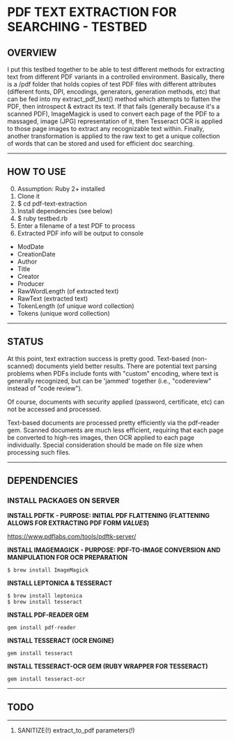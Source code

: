 # PDF TEXT EXTRACTION FOR SEARCHING - TESTBED

## OVERVIEW

I put this testbed together to be able to test different methods for extracting text from different PDF variants in a controlled environment. Basically, there is a /pdf folder that holds copies of test PDF files with different attributes (different fonts, DPI, encodings, generators, generation methods, etc) that can be fed into my extract_pdf_text() method which attempts to flatten the PDF, then introspect & extract its text. If that fails (generally because it's a scanned PDF), ImageMagick is used to convert each page of the PDF to a massaged, image (JPG) representation of it, then Tesseract OCR is applied to those page images to extract any recognizable text within. Finally, another transformation is applied to the raw text to get a unique collection of words that can be stored and used for efficient doc searching.

---

## HOW TO USE

0. Assumption: Ruby 2+ installed
1. Clone it
2. $ cd pdf-text-extraction
3. Install dependencies (see below)
4. $ ruby testbed.rb
5. Enter a filename of a test PDF to process
6. Extracted PDF info will be output to console
  * ModDate
  * CreationDate
  * Author
  * Title
  * Creator
  * Producer
  * RawWordLength (of extracted text)
  * RawText (extracted text)
  * TokenLength (of unique word collection)
  * Tokens (unique word collection)

---

## STATUS

At this point, text extraction success is pretty good. Text-based (non-scanned) documents yield better results. There are potential text parsing problems when PDFs include fonts with "custom" encoding, where text is generally recognized, but can be 'jammed' together (i.e., "codereview" instead of "code review"). 

Of course, documents with security applied (password, certificate, etc) can not be accessed and processed.

Text-based documents are processed pretty efficiently via the pdf-reader gem. Scanned documents are much less efficient, requiring that each page be converted to high-res images, then OCR applied to each page individually. Special consideration should be made on file size when processing such files.

---

## DEPENDENCIES

### INSTALL PACKAGES ON SERVER

__INSTALL PDFTK - PURPOSE: INITIAL PDF FLATTENING (FLATTENING ALLOWS FOR EXTRACTING PDF FORM *VALUES*)__

https://www.pdflabs.com/tools/pdftk-server/

__INSTALL IMAGEMAGICK - PURPOSE: PDF-TO-IMAGE CONVERSION AND MANIPULATION FOR OCR PREPARATION__
```
$ brew install ImageMagick
```
__INSTALL LEPTONICA & TESSERACT__
```
$ brew install leptonica
$ brew install tesseract
```
__INSTALL PDF-READER GEM__
```
gem install pdf-reader
```
__INSTALL TESSERACT (OCR ENGINE)__
```
gem install tesseract
```
__INSTALL TESSERACT-OCR GEM (RUBY WRAPPER FOR TESSERACT)__
```
gem install tesseract-ocr
```

---

## TODO
---

1. SANITIZE(!) extract_to_pdf parameters(!)


